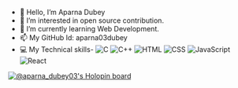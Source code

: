 - 👋 Hello, I’m Aparna Dubey
- 👀 I’m interested in open source contribution.
- 🌱 I’m currently learning Web Development.
- 📫 My GitHub Id: aparna03dubey
- :computer: My Technical skills- ![C](https://img.shields.io/badge/-C-A8B9CC?logo=c&logoColor=white&style=flat) ![C++](https://img.shields.io/badge/-C++-00599C?logo=c%2B%2B&logoColor=white&style=flat) ![HTML](https://img.shields.io/badge/-HTML-E34F26?logo=html5&logoColor=white&style=flat)   ![CSS](https://img.shields.io/badge/-CSS-1572B6?logo=css3&logoColor=white&style=flat)
  ![JavaScript](https://img.shields.io/badge/-JavaScript-F7DF1E?logo=javascript&logoColor=white&style=flat) ![React](https://img.shields.io/badge/-React-61DAFB?logo=react&logoColor=white&style=flat)




<!---
aparna03dubey/aparna03dubey is a ✨ special ✨ repository because its `README.md` (this file) appears on your GitHub profile.
You can click the Preview link to take a look at your changes.
This is the link to view your stats-----------
![Your GitHub Stats](https://github-readme-stats.vercel.app/api?username=aparna03dubey&show_icons=true&theme=radical)


![visitors](https://visitor-badge.glitch.me/badge?page_id=aparna03dubey.aparna03dubey)

--->
[![@aparna_dubey03's Holopin board](https://holopin.me/aparna_dubey03)](https://holopin.io/@aparna_dubey03)
